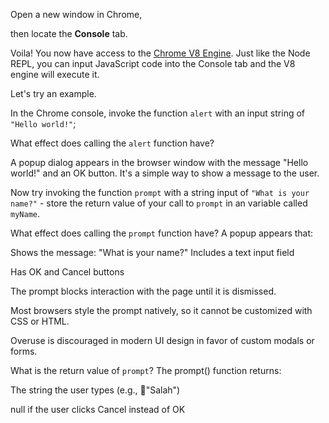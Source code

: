 Open a new window in Chrome,

then locate the **Console** tab.

Voila! You now have access to the [Chrome V8 Engine](https://www.cloudflare.com/en-gb/learning/serverless/glossary/what-is-chrome-v8/).
Just like the Node REPL, you can input JavaScript code into the Console tab and the V8 engine will execute it.

Let's try an example.

In the Chrome console,
invoke the function `alert` with an input string of `"Hello world!"`;

What effect does calling the `alert` function have?

A popup dialog appears in the browser window with the message "Hello world!" and an OK button.
It's a simple way to show a message to the user.

Now try invoking the function `prompt` with a string input of `"What is your name?"` - store the return value of your call to `prompt` in an variable called `myName`.

What effect does calling the `prompt` function have?
A popup appears that:

Shows the message: "What is your name?" Includes a text input field

Has OK and Cancel buttons

The prompt blocks interaction with the page until it is dismissed.

Most browsers style the prompt natively, so it cannot be customized with CSS or HTML.

Overuse is discouraged in modern UI design in favor of custom modals or forms.


What is the return value of `prompt`?
The prompt() function returns:

The string the user types (e.g., "ٍSalah")

null if the user clicks Cancel instead of OK